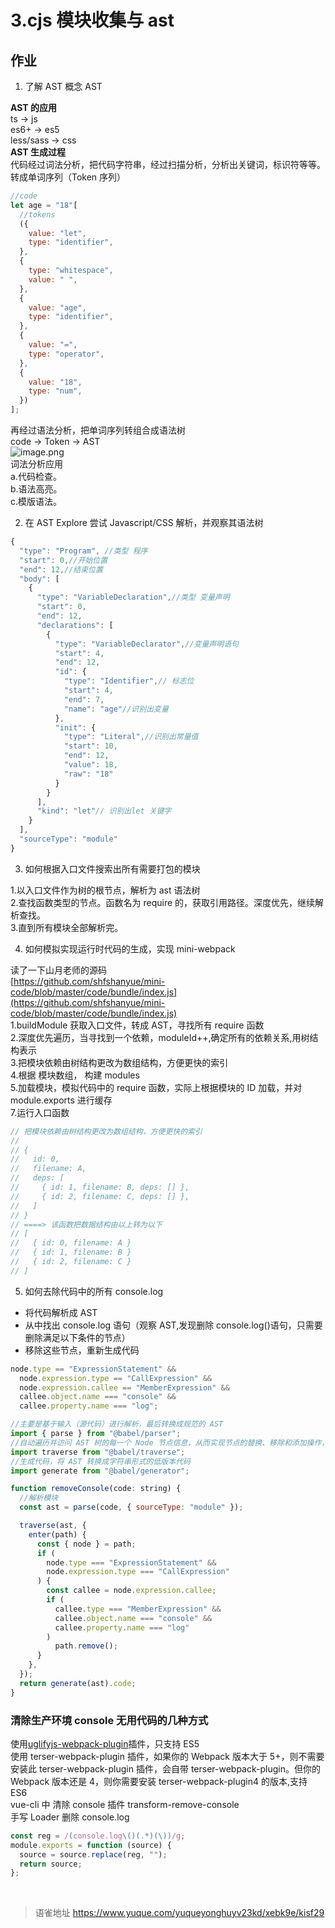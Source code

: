 # 3.cjs 模块收集与 ast
## 作业

1. 了解 AST 概念 AST

**AST 的应用**  
ts -> js  
es6+ -> es5  
less/sass -> css  
**AST 生成过程**  
代码经过词法分析，把代码字符串，经过扫描分析，分析出关键词，标识符等等。转成单词序列（Token 序列）

```javascript
//code
let age = "18"[
  //tokens
  ({
    value: "let",
    type: "identifier",
  },
  {
    type: "whitespace",
    value: " ",
  },
  {
    value: "age",
    type: "identifier",
  },
  {
    value: "=",
    type: "operator",
  },
  {
    value: "18",
    type: "num",
  })
];
```

再经过语法分析，把单词序列转组合成语法树  
code -> Token -> AST  
![image.png](https://cdn.nlark.com/yuque/0/2022/png/1572912/1661218517663-65c4a32c-084e-4b28-a8fa-80c8268b1a0a.png#clientId=u761ce29d-3c2a-4&from=paste&height=142&id=ue0d6b0b8&name=image.png&originHeight=283&originWidth=748&originalType=binary&ratio=1&rotation=0&showTitle=false&size=142405&status=done&style=none&taskId=u6faf7421-cfd5-420e-9c19-0b7637a0f37&title=&width=374)  
词法分析应用  
a.代码检查。  
b.语法高亮。  
c.模版语法。

2. 在 AST Explore 尝试 Javascript/CSS 解析，并观察其语法树

```javascript
{
  "type": "Program", //类型 程序
  "start": 0,//开始位置
  "end": 12,//结束位置
  "body": [
    {
      "type": "VariableDeclaration",//类型 变量声明
      "start": 0,
      "end": 12,
      "declarations": [
        {
          "type": "VariableDeclarator",//变量声明语句
          "start": 4,
          "end": 12,
          "id": {
            "type": "Identifier",// 标志位
            "start": 4,
            "end": 7,
            "name": "age"//识别出变量
          },
          "init": {
            "type": "Literal",//识别出常量值
            "start": 10,
            "end": 12,
            "value": 18,
            "raw": "18"
          }
        }
      ],
      "kind": "let"// 识别出let 关键字
    }
  ],
  "sourceType": "module"
}
```

3. 如何根据入口文件搜索出所有需要打包的模块

1.以入口文件作为树的根节点，解析为 ast 语法树  
2.查找函数类型的节点。函数名为 require 的，获取引用路径。深度优先，继续解析查找。  
3.直到所有模块全部解析完。

4. 如何模拟实现运行时代码的生成，实现 mini-webpack

读了一下山月老师的源码  
 [https://github.com/shfshanyue/mini-code/blob/master/code/bundle/index.js](https://github.com/shfshanyue/mini-code/blob/master/code/bundle/index.js)  
 1.buildModule 获取入口文件，转成 AST，寻找所有 require 函数  
2.深度优先遍历，当寻找到一个依赖，moduleId++,确定所有的依赖关系,用树结构表示  
3.把模块依赖由树结构更改为数组结构，方便更快的索引  
4.根据 模块数组， 构建 modules  
5.加载模块，模拟代码中的 require 函数，实际上根据模块的 ID 加载，并对 module.exports 进行缓存  
7.运行入口函数

```javascript
// 把模块依赖由树结构更改为数组结构，方便更快的索引
//
// {
//   id: 0,
//   filename: A,
//   deps: [
//     { id: 1, filename: B, deps: [] },
//     { id: 2, filename: C, deps: [] },
//   ]
// }
// ====> 该函数把数据结构由以上转为以下
// [
//   { id: 0, filename: A }
//   { id: 1, filename: B }
//   { id: 2, filename: C }
// ]
```

5. 如何去除代码中的所有 console.log

- 将代码解析成 AST
- 从中找出 console.log 语句（观察 AST,发现删除 console.log()语句，只需要删除满足以下条件的节点）
- 移除这些节点，重新生成代码

```javascript
node.type == "ExpressionStatement" &&
  node.expression.type == "CallExpression" &&
  node.expression.callee == "MemberExpression" &&
  callee.object.name === "console" &&
  callee.property.name === "log";
```

```javascript
//主要是基于输入（源代码）进行解析，最后转换成规范的 AST
import { parse } from "@babel/parser";
//自动遍历并访问 AST 树的每一个 Node 节点信息，从而实现节点的替换、移除和添加操作，如下所示：
import traverse from "@babel/traverse";
//生成代码，将 AST 转换成字符串形式的低版本代码
import generate from "@babel/generator";

function removeConsole(code: string) {
  //解析模块
  const ast = parse(code, { sourceType: "module" });

  traverse(ast, {
    enter(path) {
      const { node } = path;
      if (
        node.type === "ExpressionStatement" &&
        node.expression.type === "CallExpression"
      ) {
        const callee = node.expression.callee;
        if (
          callee.type === "MemberExpression" &&
          callee.object.name === "console" &&
          callee.property.name === "log"
        )
          path.remove();
      }
    },
  });
  return generate(ast).code;
}
```

### 清除生产环境 console 无用代码的几种方式

使用[uglifyjs-webpack-plugin](https://link.juejin.cn/?target=https%3A%2F%2Fwww.npmjs.com%2Fpackage%2Fuglifyjs-webpack-plugin)插件，只支持 ES5  
使用 terser-webpack-plugin 插件，如果你的 Webpack 版本大于 5+，则不需要安装此 terser-webpack-plugin 插件，会自带 terser-webpack-plugin。但你的 Webpack 版本还是 4，则你需要安装 terser-webpack-plugin4 的版本,支持 ES6  
vue-cli 中 清除 console 插件 transform-remove-console  
 手写 Loader 删除 console.log

```javascript
const reg = /(console.log\()(.*)(\))/g;
module.exports = function (source) {
  source = source.replace(reg, "");
  return source;
};
```

<br>
  
> 语雀地址 https://www.yuque.com/yuqueyonghuyv23kd/xebk9e/kisf29